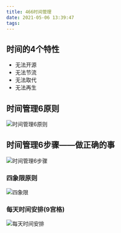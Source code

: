 ```yaml
---
title: 466时间管理
date: 2021-05-06 13:39:47
tags:
---
```

## 时间的4个特性
* 无法开源
* 无法节流
* 无法取代
* 无法再生



## 时间管理6原则
![时间管理6原则](https://upload-images.jianshu.io/upload_images/8156292-eca9e181b2a68dfa.png?imageMogr2/auto-orient/strip%7CimageView2/2/w/1240)


## 时间管理6步骤——做正确的事
![时间管理6步骤](https://upload-images.jianshu.io/upload_images/8156292-7efb944b9c0b0b7a.png?imageMogr2/auto-orient/strip%7CimageView2/2/w/1240)


### 四象限原则
![四象限](https://upload-images.jianshu.io/upload_images/8156292-779dfccb034b172c.png?imageMogr2/auto-orient/strip%7CimageView2/2/w/1240)


### 每天时间安排(9宫格)
![每天时间安排](https://upload-images.jianshu.io/upload_images/8156292-7844c69c9478bc4c.png?imageMogr2/auto-orient/strip%7CimageView2/2/w/1240)
